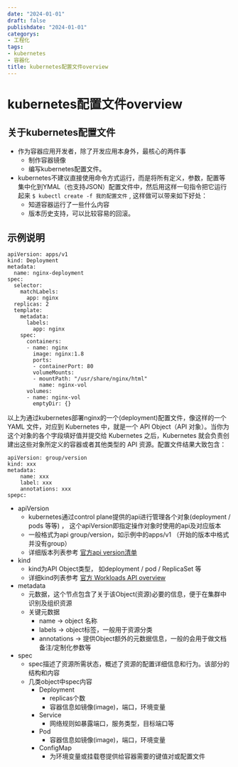 ```yaml
---
date: "2024-01-01"
draft: false
publishdate: "2024-01-01"
categorys:
- 工程化
tags:
- kubernetes
- 容器化
title: kubernetes配置文件overview
---
```


# kubernetes配置文件overview

## 关于kubernetes配置文件

* 作为容器应用开发者，除了开发应用本身外，最核心的两件事
  * 制作容器镜像
  * 编写kubernetes配置文件。
* kubernetes不建议直接使用命令方式运行，而是将所有定义，参数，配置等集中化到YMAL（也支持JSON）配置文件中，然后用这样一句指令把它运行起来 `$ kubectl create -f 我的配置文件` , 这样做可以带来如下好处：
  * 知道容器运行了一些什么内容
  * 版本历史支持，可以比较容易的回滚。

## 示例说明

```
apiVersion: apps/v1
kind: Deployment
metadata:
  name: nginx-deployment
spec:
  selector:
    matchLabels:
      app: nginx
  replicas: 2
  template:
    metadata:
      labels:
        app: nginx
    spec:
      containers:
      - name: nginx
        image: nginx:1.8
        ports:
        - containerPort: 80
        volumeMounts:
        - mountPath: "/usr/share/nginx/html"
          name: nginx-vol
      volumes:
      - name: nginx-vol
        emptyDir: {}
```

以上为通过kubernetes部署nginx的一个(deployment)配置文件，像这样的一个 YAML 文件，对应到 Kubernetes 中，就是一个 API Object（API 对象）。当你为这个对象的各个字段填好值并提交给 Kubernetes 之后，Kubernetes 就会负责创建出这些对象所定义的容器或者其他类型的 API 资源。配置文件结果大致包含：

```
apiVersion: group/version
kind: xxx
metadata:
	name: xxx
	label: xxx
	annotations: xxx
spepc:
```

* apiVersion
  * kubernetes通过control plane提供的api进行管理各个对象(deployment / pods 等等) ， 这个apiVersion即指定操作对象时使用的api及对应版本
  * 一般格式为api group/version，如示例中的apps/v1 （开始的版本中格式并没有group）
  * 详细版本列表参考 [官方api version清单](https://kubernetes.io/docs/reference/generated/kubernetes-api/v1.29/#api-groups)
* kind
  * kind为API Object类型， 如deployment / pod / ReplicaSet 等
  * 详细kind列表参考 [官方 Workloads API overview](https://kubernetes.io/docs/reference/generated/kubernetes-api/v1.29/#api-overview)
* metadata 
  * 元数据，这个节点包含了关于该Object(资源)必要的信息，便于在集群中识别及组织资源
  * 关键元数据
    * name -> object 名称
    * labels -> object标签，一般用于资源分类
    * annotations -> 提供Object额外的元数据信息，一般的会用于做文档备注/定制化参数等
* spec
  * spec描述了资源所需状态，概述了资源的配置详细信息和行为。该部分的结构和内容
  * 几类object中spec内容
    * Deployment
      * replicas个数
      * 容器信息如镜像(image)，端口，环境变量
    * Service
      * 网络规则如暴露端口，服务类型，目标端口等
    * Pod
      * 容器信息如镜像(image)，端口，环境变量
    * ConfigMap
      * 为环境变量或挂载卷提供给容器需要的键值对或配置文件
